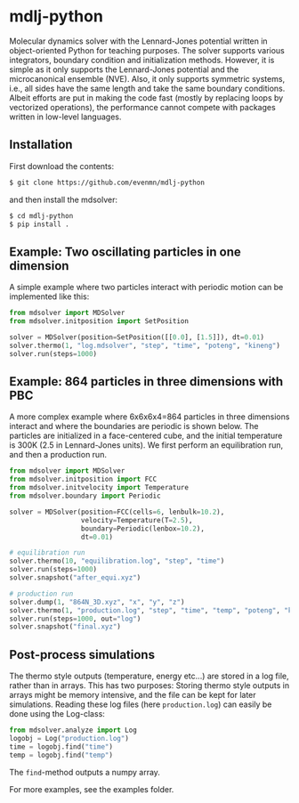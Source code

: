 # mdlj-python
Molecular dynamics solver with the Lennard-Jones potential written in object-oriented Python for teaching purposes. The solver supports various integrators, boundary condition and initialization methods. However, it is simple as it only supports the Lennard-Jones potential and the microcanonical ensemble (NVE). Also, it only supports symmetric systems, i.e., all sides have the same length and take the same boundary conditions. Albeit efforts are put in making the code fast (mostly by replacing loops by vectorized operations), the performance cannot compete with packages written in low-level languages. 

## Installation
First download the contents:
``` bash
$ git clone https://github.com/evenmn/mdlj-python
```
and then install the mdsolver:
``` bash
$ cd mdlj-python
$ pip install .
```

## Example: Two oscillating particles in one dimension
A simple example where two particles interact with periodic motion can be implemented like this:
``` python
from mdsolver import MDSolver
from mdsolver.initposition import SetPosition

solver = MDSolver(position=SetPosition([[0.0], [1.5]]), dt=0.01)
solver.thermo(1, "log.mdsolver", "step", "time", "poteng", "kineng")
solver.run(steps=1000)
```

## Example: 864 particles in three dimensions with PBC
A more complex example where 6x6x6x4=864 particles in three dimensions interact and where the boundaries are periodic is shown below. The particles are initialized in a face-centered cube, and the initial temperature is 300K (2.5 in Lennard-Jones units). We first perform an equilibration run, and then a production run.
``` python
from mdsolver import MDSolver
from mdsolver.initposition import FCC
from mdsolver.initvelocity import Temperature
from mdsolver.boundary import Periodic

solver = MDSolver(position=FCC(cells=6, lenbulk=10.2),
                  velocity=Temperature(T=2.5),
                  boundary=Periodic(lenbox=10.2),
                  dt=0.01)

# equilibration run
solver.thermo(10, "equilibration.log", "step", "time")
solver.run(steps=1000)
solver.snapshot("after_equi.xyz")

# production run
solver.dump(1, "864N_3D.xyz", "x", "y", "z")
solver.thermo(1, "production.log", "step", "time", "temp", "poteng", "kineng")
solver.run(steps=1000, out="log")
solver.snapshot("final.xyz")
```

## Post-process simulations
The thermo style outputs (temperature, energy etc...) are stored in a log file, rather than in arrays. This has two purposes: Storing thermo style outputs in arrays might be memory intensive, and the file can be kept for later simulations. Reading these log files (here `production.log`) can easily be done using the Log-class:
``` python
from mdsolver.analyze import Log
logobj = Log("production.log")
time = logobj.find("time")
temp = logobj.find("temp")
```
The `find`-method outputs a numpy array.

For more examples, see the examples folder.
